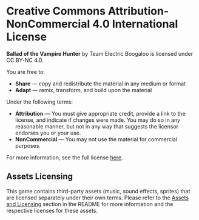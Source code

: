 # Creative Commons Attribution-NonCommercial 4.0 International License

**Ballad of the Vampire Hunter** by Team Electric Boogaloo is licensed under CC BY-NC 4.0.

You are free to:

- **Share** — copy and redistribute the material in any medium or format
- **Adapt** — remix, transform, and build upon the material

Under the following terms:

- **Attribution** — You must give appropriate credit, provide a link to the license, and indicate if changes were made. You may do so in any reasonable manner, but not in any way that suggests the licensor endorses you or your use.
- **NonCommercial** — You may not use the material for commercial purposes.

For more information, see the full license [here](https://creativecommons.org/licenses/by-nc/4.0/).

## Assets Licensing

This game contains third-party assets (music, sound effects, sprites) that are licensed separately under their own terms. Please refer to the [Assets and Licensing](#assets-and-licensing) section in the README for more information and the respective licenses for these assets.

